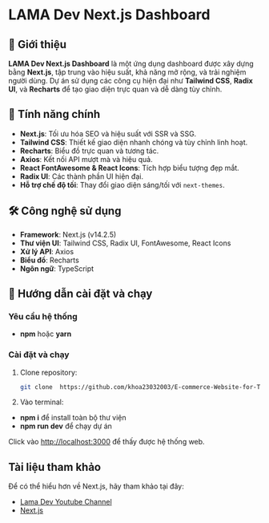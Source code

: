# LAMA Dev Next.js Dashboard

## 📖 Giới thiệu

**LAMA Dev Next.js Dashboard** là một ứng dụng dashboard được xây dựng bằng **Next.js**, tập trung vào hiệu suất, khả năng mở rộng, và trải nghiệm người dùng. Dự án sử dụng các công cụ hiện đại như **Tailwind CSS**, **Radix UI**, và **Recharts** để tạo giao diện trực quan và dễ dàng tùy chỉnh.

## 🎯 Tính năng chính

- **Next.js**: Tối ưu hóa SEO và hiệu suất với SSR và SSG.
- **Tailwind CSS**: Thiết kế giao diện nhanh chóng và tùy chỉnh linh hoạt.
- **Recharts**: Biểu đồ trực quan và tương tác.
- **Axios**: Kết nối API mượt mà và hiệu quả.
- **React FontAwesome & React Icons**: Tích hợp biểu tượng đẹp mắt.
- **Radix UI**: Các thành phần UI hiện đại.
- **Hỗ trợ chế độ tối**: Thay đổi giao diện sáng/tối với `next-themes`.

## 🛠️ Công nghệ sử dụng

- **Framework**: Next.js (v14.2.5)
- **Thư viện UI**: Tailwind CSS, Radix UI, FontAwesome, React Icons
- **Xử lý API**: Axios
- **Biểu đồ**: Recharts
- **Ngôn ngữ**: TypeScript

## 🚀 Hướng dẫn cài đặt và chạy

### Yêu cầu hệ thống

- **npm** hoặc **yarn**

### Cài đặt và chạy

1. Clone repository:
   ```bash
   git clone  https://github.com/khoa23032003/E-commerce-Website-for-Tech-Products

2. Vào terminal:
- **npm i** để install toàn bộ thư viện
- **npm run dev** để chạy dự án

Click vào [http://localhost:3000](http://localhost:3000) để thấy được hệ thống web.


## Tài liệu tham khảo

Để có thể hiểu hơn về Next.js, hãy tham khảo tại đây:

- [Lama Dev Youtube Channel](https://youtube.com/lamadev) 
- [Next.js](https://nextjs.org/learn)
